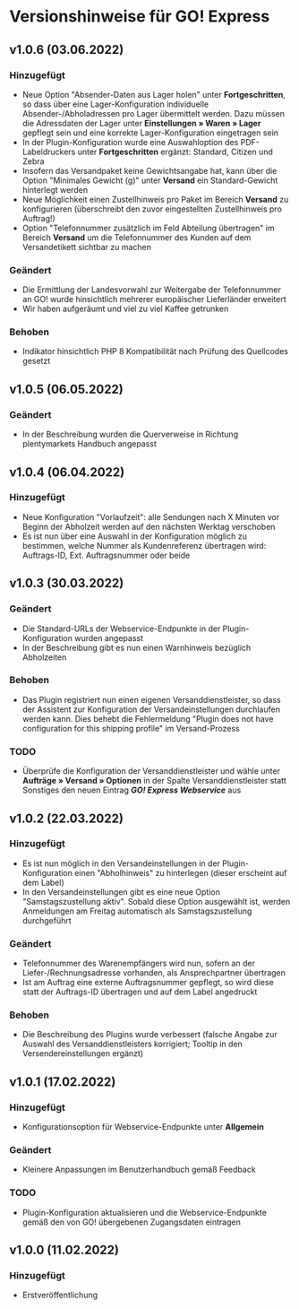 # Versionshinweise für GO! Express

## v1.0.6 (03.06.2022)

### Hinzugefügt
- Neue Option "Absender-Daten aus Lager holen" unter **Fortgeschritten**, so dass über eine Lager-Konfiguration individuelle Absender-/Abholadressen pro Lager übermittelt werden. Dazu müssen die Adressdaten der Lager unter **Einstellungen » Waren » Lager** gepflegt sein und eine korrekte Lager-Konfiguration eingetragen sein
- In der Plugin-Konfiguration wurde eine Auswahloption des PDF-Labeldruckers unter **Fortgeschritten** ergänzt: Standard, Citizen und Zebra
- Insofern das Versandpaket keine Gewichtsangabe hat, kann über die Option "Minimales Gewicht (g)" unter **Versand** ein Standard-Gewicht hinterlegt werden
- Neue Möglichkeit einen Zustellhinweis pro Paket im Bereich **Versand** zu konfigurieren (überschreibt den zuvor eingestellten Zustellhinweis pro Auftrag!)
- Option "Telefonnummer zusätzlich im Feld Abteilung übertragen" im Bereich **Versand** um die Telefonnummer des Kunden auf dem Versandetikett sichtbar zu machen

### Geändert
- Die Ermittlung der Landesvorwahl zur Weitergabe der Telefonnummer an GO! wurde hinsichtlich mehrerer europäischer Lieferländer erweitert
- Wir haben aufgeräumt und viel zu viel Kaffee getrunken

### Behoben
- Indikator hinsichtlich PHP 8 Kompatibilität nach Prüfung des Quellcodes gesetzt

## v1.0.5 (06.05.2022)

### Geändert
- In der Beschreibung wurden die Querverweise in Richtung plentymarkets Handbuch angepasst

## v1.0.4 (06.04.2022)

### Hinzugefügt
- Neue Konfiguration "Vorlaufzeit": alle Sendungen nach X Minuten vor Beginn der Abholzeit werden auf den nächsten Werktag verschoben
- Es ist nun über eine Auswahl in der Konfiguration möglich zu bestimmen, welche Nummer als Kundenreferenz übertragen wird: Auftrags-ID, Ext. Auftragsnummer oder beide

## v1.0.3 (30.03.2022)

### Geändert
- Die Standard-URLs der Webservice-Endpunkte in der Plugin-Konfiguration wurden angepasst
- In der Beschreibung gibt es nun einen Warnhinweis bezüglich Abholzeiten

### Behoben
- Das Plugin registriert nun einen eigenen Versanddienstleister, so dass der Assistent zur Konfiguration der Versandeinstellungen durchlaufen werden kann. Dies behebt die Fehlermeldung "Plugin does not have configuration for this shipping profile" im Versand-Prozess

### TODO
- Überprüfe die Konfiguration der Versanddienstleister und wähle unter **Aufträge » Versand » Optionen** in der Spalte Versanddienstleister statt Sonstiges den neuen Eintrag _**GO! Express Webservice**_  aus

## v1.0.2 (22.03.2022)

### Hinzugefügt
- Es ist nun möglich in den Versandeinstellungen in der Plugin-Konfiguration einen "Abholhinweis" zu hinterlegen (dieser erscheint auf dem Label)
- In den Versandeinstellungen gibt es eine neue Option "Samstagszustellung aktiv". Sobald diese Option ausgewählt ist, werden Anmeldungen am Freitag automatisch als Samstagszustellung durchgeführt

### Geändert
- Telefonnummer des Warenempfängers wird nun, sofern an der Liefer-/Rechnungsadresse vorhanden, als Ansprechpartner übertragen
- Ist am Auftrag eine externe Auftragsnummer gepflegt, so wird diese statt der Auftrags-ID übertragen und auf dem Label angedruckt

### Behoben
- Die Beschreibung des Plugins wurde verbessert (falsche Angabe zur Auswahl des Versanddienstleisters korrigiert; Tooltip in den Versendereinstellungen ergänzt)

## v1.0.1 (17.02.2022)

### Hinzugefügt
- Konfigurationsoption für Webservice-Endpunkte unter **Allgemein**

### Geändert
- Kleinere Anpassungen im Benutzerhandbuch gemäß Feedback

### TODO
- Plugin-Konfiguration aktualisieren und die Webservice-Endpunkte gemäß den von GO! übergebenen Zugangsdaten eintragen

## v1.0.0 (11.02.2022)

### Hinzugefügt
- Erstveröffentlichung
